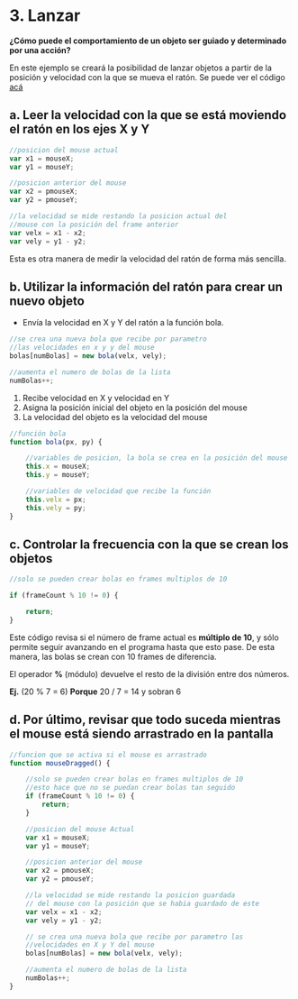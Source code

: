 # 3. Lanzar

**¿Cómo puede el comportamiento de un objeto ser guiado y determinado por una acción?**

En este ejemplo se creará la posibilidad de lanzar objetos a partir de la posición y velocidad con la que se mueva el ratón. Se puede ver el código [acá](http://alpha.editor.p5js.org/laurajunco/sketches/Skjpy50AW)

## a.  Leer la velocidad con la que se está moviendo el ratón en los ejes X y Y

```javascript
//posicion del mouse actual
var x1 = mouseX;
var y1 = mouseY;

//posicion anterior del mouse
var x2 = pmouseX;
var y2 = pmouseY;

//la velocidad se mide restando la posicion actual del
//mouse con la posición del frame anterior
var velx = x1 - x2;
var vely = y1 - y2;
```

Esta es otra manera de medir la velocidad del ratón de forma más sencilla.

## **b. Utilizar la información del ratón para crear un nuevo objeto**

* Envía la velocidad en X y Y del ratón a la función bola.

```javascript
//se crea una nueva bola que recibe por parametro 
//las velocidades en x y y del mouse
bolas[numBolas] = new bola(velx, vely); 

//aumenta el numero de bolas de la lista
numBolas++;
```

1. Recibe velocidad en X y velocidad en Y
2. Asigna la posición inicial del objeto en la posición del mouse
3. La velocidad del objeto es la velocidad del mouse

```javascript
//función bola
function bola(px, py) {

    //variables de posicion, la bola se crea en la posición del mouse
    this.x = mouseX;
    this.y = mouseY;

    //variables de velocidad que recibe la función
    this.velx = px;
    this.vely = py;
}
```

## **c. Controlar la frecuencia con la que se crean los objetos**

```javascript
//solo se pueden crear bolas en frames multiplos de 10

if (frameCount % 10 != 0) {

    return;
}
```

Este código revisa si el número de frame actual es **múltiplo de 10**, y sólo permite seguir avanzando en el programa hasta que esto pase. De esta manera, las bolas se crean con 10 frames de diferencia.

El operador **%** \(módulo\) devuelve el resto de la división entre dos números.

**Ej.** \(20 % 7 = 6\) **Porque** 20 / 7 = 14 y sobran 6

## **d.**  Por último, revisar que todo suceda mientras el mouse está siendo arrastrado en la pantalla

```javascript
//funcion que se activa si el mouse es arrastrado
function mouseDragged() {

    //solo se pueden crear bolas en frames multiplos de 10
    //esto hace que no se puedan crear bolas tan seguido
    if (frameCount % 10 != 0) {
        return;
    }

    //posicion del mouse Actual
    var x1 = mouseX;
    var y1 = mouseY;

    //posicion anterior del mouse
    var x2 = pmouseX;
    var y2 = pmouseY;

    //la velocidad se mide restando la posicion guardada 
    // del mouse con la posición que se habia guardado de este
    var velx = x1 - x2;
    var vely = y1 - y2;

    // se crea una nueva bola que recibe por parametro las  
    //velocidades en X y Y del mouse
    bolas[numBolas] = new bola(velx, vely);

    //aumenta el numero de bolas de la lista
    numBolas++;
}
```

